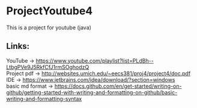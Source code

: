# ProjectYoutube4
This is a project for youtube (java)

## Links:
YouTube -> https://www.youtube.com/playlist?list=PLdBh--LtbgPVe9J5RkfCfJ1rmSOghodzQ <br>
Project pdf -> http://websites.umich.edu/~eecs381/proj4/project4/doc.pdf <br>
IDE -> https://www.jetbrains.com/idea/download/?section=windows <br>
basic md format -> https://docs.github.com/en/get-started/writing-on-github/getting-started-with-writing-and-formatting-on-github/basic-writing-and-formatting-syntax
